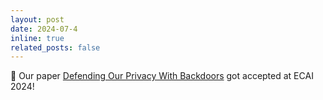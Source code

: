 ```yaml
---
layout: post
date: 2024-07-4
inline: true
related_posts: false
---
```

:tada: Our paper <a href="https://arxiv.org/abs/2310.08320">Defending Our Privacy With Backdoors</a> got accepted at ECAI 2024!